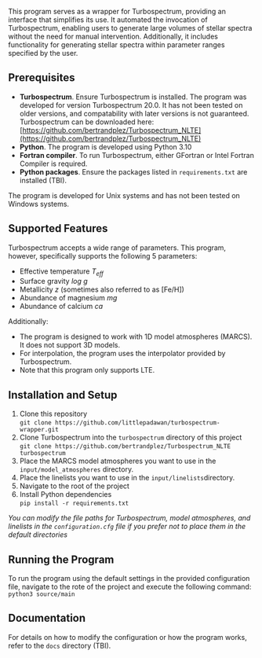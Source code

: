 This program serves as a wrapper for Turbospectrum, providing an interface that simplifies its use. It automated the invocation of Turbospectrum, enabling users to generate large volumes of stellar spectra without the need for manual intervention. Additionally, it includes functionality for generating stellar spectra within parameter ranges specified by the user. 

## Prerequisites
- **Turbospectrum**. Ensure Turbospectrum is installed. The program was developed for version Turbospectrum 20.0. It has not been tested on older versions, and compatability with later versions is not guaranteed. Turbospectrum can be downloaded here: [https://github.com/bertrandplez/Turbospectrum_NLTE](https://github.com/bertrandplez/Turbospectrum_NLTE)
- **Python**. The program is developed using Python 3.10
- **Fortran compiler**. To run Turbospectrum, either GFortran or Intel Fortran Compiler is required.
- **Python packages**. Ensure the packages listed in `requirements.txt` are installed (TBI).

The program is developed for Unix systems and has not been tested on Windows systems. 

## Supported Features
Turbospectrum accepts a wide range of parameters. This program, however, specifically supports the following 5 parameters:
- Effective temperature *T<sub>eff</sub>*
- Surface gravity *log g*
- Metallicity *z* (sometimes also referred to as \[Fe/H])
- Abundance of magnesium *mg*
- Abundance of calcium *ca*

Additionally:
- The program is designed to work with 1D model atmospheres (MARCS). It does not support 3D models.
- For interpolation, the program uses the interpolator provided by Turbospectrum.
- Note that this program only supports LTE.

## Installation and Setup
1. Clone this repository <br>
`git clone https://github.com/littlepadawan/turbospectrum-wrapper.git`
2. Clone Turbospectrum into the `turbospectrum` directory of this project <br>
`git clone https://github.com/bertrandplez/Turbospectrum_NLTE turbospectrum`
3. Place the MARCS model atmospheres you want to use in the `input/model_atmospheres` directory.
4. Place the linelists you want to use in the `input/linelists`directory.
5. Navigate to the root of the project
6. Install Python dependencies <br>
`pip install -r requirements.txt`

*You can modify the file paths for Turbospectrum, model atmospheres, and linelists in the `configuration.cfg` file if you prefer not to place them in the default directories*

## Running the Program
To run the program using the default settings in the provided configuration file, navigate to the rote of the project and execute the following command: <br>
`python3 source/main`

## Documentation
For details on how to modify the configuration or how the program works, refer to the `docs` directory (TBI).
